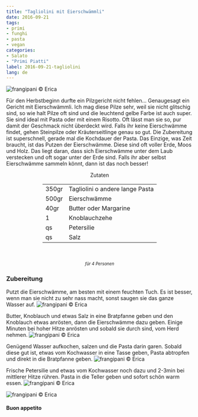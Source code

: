 ```yaml
---
title: "Tagliolini mit Eierschwämmli"
date: 2016-09-21
tags:
- primi
- funghi
- pasta
- vegan
categories:
- Salato
- "Primi Piatti"
label: 2016-09-21-tagliolini
lang: de
---
```

![](../2016-09-21-tagliolini-con-finferli/header.jpg "frangipani © Erica")

Für den Herbstbeginn durfte ein Pilzgericht nicht fehlen... Genaugesagt ein Gericht mit Eierschwämmli. Ich mag diese Pilze sehr, weil sie nicht glitschig sind, so wie halt Pilze oft sind und die leuchtend gelbe Farbe ist auch super. Sie sind ideal mit Pasta oder mit einem Risotto. Oft lässt man sie so, pur damit der Geschmack nicht überdeckt wird. Falls ihr keine Eierschwämme findet, gehen Steinpilze oder Kräuterseitlinge genau so gut. Die Zubereitung ist superschnell, gerade mal die Kochdauer der Pasta. Das Einzige, was Zeit braucht, ist das Putzen der Eierschwämme. Diese sind oft voller Erde, Moos und Holz. Das liegt daran, dass sich Eierschwämme unter dem Laub verstecken und oft sogar unter der Erde sind. Falls ihr aber selbst Eierschwämme sammeln könnt, dann ist das noch besser!

<div id="wrapper" style="text-align: center">
  <div id="yourdiv" style="display: inline-block;">
    <div class="ingredients">
      <div class="ingredients-title">Zutaten</div>
      <table>
        <tbody>
          <tr>
            <td>350gr</td>
            <td>Tagliolini o andere lange Pasta</td>
          </tr>
          <tr>
            <td>500gr</td>
            <td>Eierschwämme</td>
          </tr>
          <tr>
            <td>40gr</td>
            <td>Butter oder Margarine</td>
          </tr>
          <tr>
            <td>1</td>
            <td>Knoblauchzehe</td>
          </tr>
          <tr>
            <td>qs</td>
            <td>Petersilie</td>
          </tr>
          <tr>
            <td>qs</td>
            <td>Salz</td>
          </tr>
        </tbody>
      </table>
      <br></br>
      <i class="pull-right" style="font-size: 80%;">für 4 Personen</i>
    </div>
  </div>
</div>


<h3>
  <font color="grey">
    <i class="fa-solid fa-gears"></i>
  </font> Zubereitung
</h3>

Putzt die Eierschwämme, am besten mit einem feuchten Tuch. Es ist besser, wenn man sie nicht zu sehr nass macht, sonst saugen sie das ganze Wasser auf.
![](../2016-09-21-tagliolini-con-finferli/finferli.jpg "frangipani © Erica")

Butter, Knoblauch und etwas Salz in eine Bratpfanne geben und den Knoblauch etwas anrösten, dann die Eierschwämme dazu geben. Einige Minuten bei hoher Hitze anrösten und sobald sie durch sind, vom Herd nehmen.
![](../2016-09-21-tagliolini-con-finferli/padella.jpg "frangipani © Erica")

Genügend Wasser aufkochen, salzen und die Pasta darin garen. Sobald diese gut ist, etwas vom Kochwasser in eine Tasse geben, Pasta abtropfen und direkt in die Bratpfanne geben.
![](../2016-09-21-tagliolini-con-finferli/mantecare.jpg "frangipani © Erica")

Frische Petersilie und etwas vom Kochwasser noch dazu und 2-3min bei mittlerer Hitze rühren. Pasta in die Teller geben und sofort schön warm essen.
![](../2016-09-21-tagliolini-con-finferli/risultato1.jpg "frangipani © Erica")

![](../2016-09-21-tagliolini-con-finferli/risultato2.jpg "frangipani © Erica")


<h4>Buon appetito
  <font color="red">
    <i class="fa-regular fa-face-smile"></i>
  </font>
</h4>
